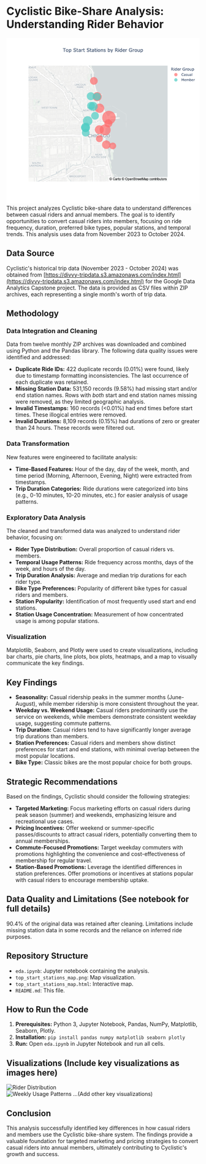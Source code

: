 # Cyclistic Bike-Share Analysis: Understanding Rider Behavior
![Casual vs Member Usage Analysis Dashboard](usage_analysis_dashboard.png)
This project analyzes Cyclistic bike-share data to understand differences between casual riders and annual members. The goal is to identify opportunities to convert casual riders into members, focusing on ride frequency, duration, preferred bike types, popular stations, and temporal trends.  This analysis uses data from November 2023 to October 2024.

## Data Source

Cyclistic's historical trip data (November 2023 - October 2024) was obtained from [https://divvy-tripdata.s3.amazonaws.com/index.html](https://divvy-tripdata.s3.amazonaws.com/index.html) for the Google Data Analytics Capstone project.  The data is provided as CSV files within ZIP archives, each representing a single month's worth of trip data.

## Methodology

### Data Integration and Cleaning

Data from twelve monthly ZIP archives was downloaded and combined using Python and the Pandas library. The following data quality issues were identified and addressed:

* **Duplicate Ride IDs:** 422 duplicate records (0.01%) were found, likely due to timestamp formatting inconsistencies. The last occurrence of each duplicate was retained.
* **Missing Station Data:** 531,150 records (9.58%) had missing start and/or end station names.  Rows with *both* start and end station names missing were removed, as they limited geographic analysis.
* **Invalid Timestamps:** 160 records (<0.01%) had end times before start times. These illogical entries were removed.
* **Invalid Durations:** 8,109 records (0.15%) had durations of zero or greater than 24 hours. These records were filtered out.

### Data Transformation

New features were engineered to facilitate analysis:

* **Time-Based Features:** Hour of the day, day of the week, month, and time period (Morning, Afternoon, Evening, Night) were extracted from timestamps.
* **Trip Duration Categories:** Ride durations were categorized into bins (e.g., 0-10 minutes, 10-20 minutes, etc.) for easier analysis of usage patterns.


### Exploratory Data Analysis

The cleaned and transformed data was analyzed to understand rider behavior, focusing on:

* **Rider Type Distribution:** Overall proportion of casual riders vs. members.
* **Temporal Usage Patterns:**  Ride frequency across months, days of the week, and hours of the day.
* **Trip Duration Analysis:** Average and median trip durations for each rider type.
* **Bike Type Preferences:**  Popularity of different bike types for casual riders and members.
* **Station Popularity:** Identification of most frequently used start and end stations.
* **Station Usage Concentration:** Measurement of how concentrated usage is among popular stations.

### Visualization

Matplotlib, Seaborn, and Plotly were used to create visualizations, including bar charts, pie charts, line plots, box plots, heatmaps, and a map to visually communicate the key findings.


## Key Findings

* **Seasonality:** Casual ridership peaks in the summer months (June-August), while member ridership is more consistent throughout the year.
* **Weekday vs. Weekend Usage:** Casual riders predominantly use the service on weekends, while members demonstrate consistent weekday usage, suggesting commute patterns.
* **Trip Duration:** Casual riders tend to have significantly longer average trip durations than members.
* **Station Preferences:**  Casual riders and members show distinct preferences for start and end stations, with minimal overlap between the most popular locations.
* **Bike Type:**  Classic bikes are the most popular choice for both groups.


## Strategic Recommendations

Based on the findings, Cyclistic should consider the following strategies:

* **Targeted Marketing:** Focus marketing efforts on casual riders during peak season (summer) and weekends, emphasizing leisure and recreational use cases.
* **Pricing Incentives:** Offer weekend or summer-specific passes/discounts to attract casual riders, potentially converting them to annual memberships.
* **Commute-Focused Promotions:**  Target weekday commuters with promotions highlighting the convenience and cost-effectiveness of membership for regular travel.
* **Station-Based Promotions:**  Leverage the identified differences in station preferences. Offer promotions or incentives at stations popular with casual riders to encourage membership uptake.


## Data Quality and Limitations (See notebook for full details)

90.4% of the original data was retained after cleaning.  Limitations include missing station data in some records and the reliance on inferred ride purposes.


## Repository Structure

* `eda.ipynb`: Jupyter notebook containing the analysis.
* `top_start_stations_map.png`: Map visualization.
* `top_start_stations_map.html`: Interactive map.
* `README.md`: This file.


## How to Run the Code

1. **Prerequisites:** Python 3, Jupyter Notebook, Pandas, NumPy, Matplotlib, Seaborn, Plotly.
2. **Installation:** `pip install pandas numpy matplotlib seaborn plotly`
3. **Run:** Open `eda.ipynb` in Jupyter Notebook and run all cells.


## Visualizations (Include key visualizations as images here)

![Rider Distribution](path/to/rider_distribution_pie_chart.png)  
![Weekly Usage Patterns](path/to/weekly_usage_bar_chart.png)
...(Add other key visualizations)


## Conclusion

This analysis successfully identified key differences in how casual riders and members use the Cyclistic bike-share system.  The findings provide a valuable foundation for targeted marketing and pricing strategies to convert casual riders into annual members, ultimately contributing to Cyclistic's growth and success.
